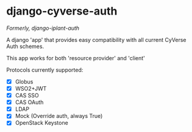 # django-cyverse-auth
_Formerly, django-iplant-auth_

A django 'app' that provides easy compatibility with
all current CyVerse Auth schemes.

This app works for both 'resource provider' and 'client'

Protocols currently supported:
- [x] Globus
- [x] WSO2+JWT
- [x] CAS SSO
- [x] CAS OAuth
- [x] LDAP
- [x] Mock (Override auth, always True)
- [x] OpenStack Keystone
